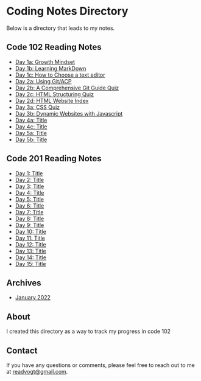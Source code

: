 # Coding Notes Directory

Below is a directory that leads to my notes.

## Code 102 Reading Notes

- [Day 1a: Growth Mindset](102-Notes/day1.md)
- [Day 1b: Learning MarkDown](102-Notes/day1b.md)
- [Day 1c: How to Choose a text editor](102-Notes/day1c.md)
- [Day 2a: Using Git/ACP](102-Notes/day2.md)
- [Day 2b: A Comprehensive Git Guide Quiz](102-Notes/day2b.md)
- [Day 2c: HTML Structuring Quiz](https://reedoooo.github.io/reading-notes/102-Notes/day2c.html)
- [Day 2d: HTML Website Index](https://reedoooo.github.io/Anime-Website/index.html)
- [Day 3a: CSS Quiz](https://reedoooo.github.io/reading-notes/102-Notes/day3.html)
- [Day 3b: Dynamic Websites with Javascript](https://reedoooo.github.io/reading-notes/day3b.html)
- [Day 4a: Title](102-Notes/day4.md)
- [Day 4c: Title](102-Notes/day4c.md)
- [Day 5a: Title](102-Notes/day5.md)
- [Day 5b: Title](102-Notes/day5b.md)

## Code 201 Reading Notes
- [Day 1: Title](201-Notes/file1.md)
- [Day 2: Title](201-Notes/file2.md)
- [Day 3: Title](201-Notes/file3.md)
- [Day 4: Title](201-Notes/file4.md)
- [Day 5: Title](201-Notes/file5.md)
- [Day 6: Title](201-Notes/file6.md)
- [Day 7: Title](201-Notes/file7.md)
- [Day 8: Title](201-Notes/file8.md)
- [Day 9: Title](201-Notes/file9.md)
- [Day 10: Title](201-Notes/file10.md)
- [Day 11: Title](201-Notes/file11.md)
- [Day 12: Title](201-Notes/file12.md)
- [Day 13: Title](201-Notes/file13.md)
- [Day 14: Title](201-Notes/file14.md)
- [Day 15: Title](201-Notes/file15.md)

## Archives

- [January 2022](january2022.md)


## About

I created this directory as a way to track my progress in code 102

## Contact

If you have any questions or comments, please feel free to reach out to me at [readvogt@gmail.com](mailto:readvogt@gmail.com).
